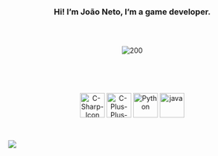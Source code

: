 <div align="center">
  <h3>Hi! I’m João Neto, I’m a game developer.</h3>
</div>

##

<br>
<div align="center">
  

  ![200](https://github.com/JNetoGH/JNetoGH/assets/24737993/93057b24-c89b-4e85-953a-e7cf285bc0f4)

</div>
<br>

##

<br>
<div align="center" style="display: inline_block">
  <img align="center" alt="C-Sharp-Icon" height="50" width="50" src="https://cdn.jsdelivr.net/gh/devicons/devicon/icons/csharp/csharp-original.svg" />
  <img align="center" alt="C-Plus-Plus-Icon" height="50" width="50" src="https://cdn.jsdelivr.net/gh/devicons/devicon/icons/cplusplus/cplusplus-original.svg" />
  <img align="center" alt="Python" height="50" width="50" src="https://cdn.jsdelivr.net/gh/devicons/devicon/icons/python/python-original.svg" />
  <img align="center" alt="java" height="50" width="50" src="https://cdn.jsdelivr.net/gh/devicons/devicon/icons/java/java-original-wordmark.svg" />
</div>

##

<br>
<div align="center">
  <a href="mailto:joaomendes15@gmail.com" style="margin-right: 1000px;">
    <img src="https://img.shields.io/badge/Gmail-D14836?style=for-the-badge&logo=gmail&logoColor=white" target="_blank">
  </a>
  <!---
  Spaces are hete
  --->
  ㅤ
  <a href="https://www.linkedin.com/in/joao-neto-a0bab020a/" target="_blank">
    <img style="margin-left:1000px" src="https://img.shields.io/badge/-LinkedIn-%230077B5?style=for-the-badge&logo=linkedin&logoColor=white" target="_blank">
  </a> 
</div>
